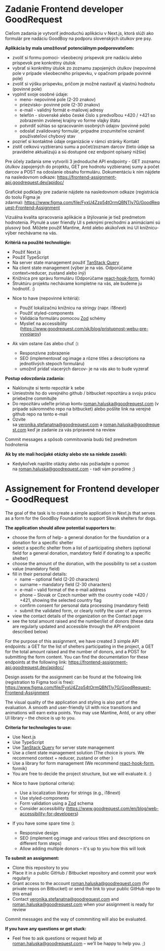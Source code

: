 # Zadanie Frontend developer GoodRequest

Cieľom zadania je vytvoriť jednoduchú aplikáciu v Next.js, ktorá slúži ako formulár pre nadáciu GoodBoy na podporu slovenských útulkov pre psy.

**Aplikácia by mala umožňovať potenciálnym podporovateľom:**

- zvoliť si formu pomoci- všeobecný príspevok pre nadáciu alebo príspevok pre konkrétny útulok
- vybrať si konkrétny útulok zo zoznamu zapojených útulkov (nepovinné pole v prípade všeobecného príspevku, v opačnom prípade povinné pole)
- zvoliť si výšku príspevku, pričom je možné nastaviť aj vlastnú hodnotu (povinné pole)
- vyplniť svoje osobné údaje:
    - meno- nepovinné pole (2-20 znakov)
    - priezvisko- povinné pole (2-30 znakov)
    - e-mail - validný formát e-mailovej adresy
    - telefón - slovenské alebo české číslo s predvoľbou +420 / +421 so zobrazením zvolenej krajiny vo forme vlajky štátu
    - potvrdiť súhlas so spracovaním osobných údajov (povinné pole)
    - odoslať zvalidovaný formulár, prípadne zrozumiteľne oznámiť používateľovi chybový stav
- pozrieť si kontaktné údaje organizácie v rámci stránky Kontakt
- zistiť celkovú vyzbieranú sumu a počet/zoznam darcov (tieto údaje sa pravidelne aktualizujú a sú dostupné cez endpoint opísaný nižšie)

Pre účely zadania sme vytvorili 3 jednoduché API endpointy - GET zoznamu útulkov zapojených do projektu, GET pre hodnotu vyzbieranej sumy a počet darcov a POST na odoslanie obsahu formuláru. Dokumentáciu k nim nájdete na nasledovnom odkaze: https://frontend-assignment-api.goodrequest.dev/apidoc/

Grafické podklady pre zadanie nájdete na nasledovnom odkaze (registrácia do toolu Figma je zdarma): https://www.figma.com/file/FyxU4Zzp54tOrmQBNTly7G/GoodRequest-Frontend-Assignment

Vizuálna kvalita spracovania aplikácie a štýlovanie je tiež predmetom hodnotenia. Plynulé a user friendly UI s peknými prechodmi a animáciami sú plusový bod. Môžete použiť Mantine, Antd alebo akúkoľvek inú UI knižnicu- výber nechávame na vás.

**Kritériá na použité technológie:**

- Použiť Next.js
- Použiť TypeScript
- Na server state management použiť [TanStack Query](https://tanstack.com/query/latest)
- Na client state management  (výber je na vás. Odporúčame context+reducer, zustand alebo iný)
- Knižnica pre správu formuláru (Odporúčame [react-hook-form](https://www.react-hook-form.com/), formik)
- Štruktúru projektu nechávame kompletne na vás, ale budeme ju hodnotiť. :)

*  Nice to have (nepovinné kritériá):
    - Použiť lokalizačnú knižnicu na stringy (napr. i18next)
    - Použiť styled-components
    - Validácia formuláru pomocou [Zod](https://zod.dev/) schémy
    - Myslieť na accessibility (https://www.goodrequest.com/sk/blog/pristupnost-webu-pre-vyvojarov)
    

*  Ak vám ostane čas alebo chuť :):

      - Responzívne zobrazenie
      - SEO (implementovať og:image a rôzne titles a descriptions na jednotlivých stepoch formuláru)
      - umožniť pridať viacerých darcov- je na vás ako to bude vyzerať
    
**Postup odovzdania zadania:**

- Naklonujte si tento repozitár k sebe
- Umiestnite ho do verejného github / bitbucket repozitáru a svoju prácu priebežne commitujte
- Do repozitáru udeľte prístup kontu [roman.haluska@goodrequest.com](mailto:roman.haluska@goodrequest.com) (v prípade súkromného repo na bitbucket) alebo pošlite link na verejné github repo na tento e-mail
- Ozvite sa [veronika.stefanatna@goodrequest.com](mailto:veronika.stefanatna@goodrequest.com) a [roman.haluska@goodrequest.com](mailto:roman.haluska@goodrequest.com) keď je zadanie za vás pripravené na review

Commit messages a spôsob commitovania budú tiež predmetom hodnotenia

**Ak by ste mali hocijaké otázky alebo ste sa niekde zasekli:**

* Kedykoľvek napíšte otázky alebo nás požiadajte o pomoc na [roman.haluska@goodrequest.com](mailto:roman.haluska@goodrequest.com) - radi vám poradíme ;)

# Assignement for Frontend developer - GoodRequest

The goal of the task is to create a simple application in Next.js that serves as a form for the GoodBoy Foundation to support Slovak shelters for dogs.

**The application should allow potential supporters to:**

- choose the form of help- a general donation for the foundation or a donation for a specific shelter
- select a specific shelter from a list of participating shelters (optional field for a general donation, mandatory field if donating to a specific shelter)
- choose the amount of the donation, with the possibility to set a custom value (mandatory field)
- fill in their personal details:
    - name – optional field (2-20 characters)
    - surname – mandatory field (2-30 characters)
    - e-mail – valid format of the e-mail address
    - phone – Slovak or Czech number with the country code +420 / +421, showing the selected country flag
    - confirm consent for personal data processing (mandatory field)
    - submit the validated form, or clearly notify the user of any errors
- view the contact details of the organization on the Contact page
- see the total amount raised and the number/list of donors (these data are regularly updated and accessible through the API endpoint described below)

For the purpose of this assignment, we have created 3 simple API endpoints: a GET for the list of shelters participating in the project, a GET for the total amount raised and the number of donors, and a POST for submitting the form content. You can find the documentation for these endpoints at the following link: https://frontend-assignment-api.goodrequest.dev/apidoc/

Design assets for the assignment can be found at the following link (registration to Figma tool is free): https://www.figma.com/file/FyxU4Zzp54tOrmQBNTly7G/GoodRequest-Frontend-Assignment

The visual quality of the application and styling is also part of the evaluation. A smooth and user-friendly UI with nice transitions and animations will earn extra points. You may use Mantine, Antd, or any other UI library – the choice is up to you.

**Criteria for technologies to use:**

- Use Next.js
- Use TypeScript
- Use [TanStack Query](https://tanstack.com/query/latest) for server state management
- Use a client state management solution (The choice is yours. We recommend context + reducer, zustand or other )
- Use a library for form management (We recommend [react-hook-form](https://www.react-hook-form.com/), formik)
- You are free to decide the project structure, but we will evaluate it. :)

* Nice to have (optional criteria):

  - Use a localization library for strings (e.g., i18next)
  - Use styled-components
  - Form validation using a [Zod](https://zod.dev/) schema
  - Consider accessibility (https://www.goodrequest.com/en/blog/web-accessibility-for-developers)
    

* If you have some spare time :):
  - Responsive design
  - SEO (implement og:image and various titles and descriptions on different form steps)
  - Allow adding multiple donors – it's up to you how this will look
    
**To submit an assignment:**

- Clone this repository to you
- Place it in a public GitHub / Bitbucket repository and commit your work regularly
- Grant access to the account [roman.haluska@goodrequest.com](mailto:roman.haluska@goodrequest.com) (for private repos on Bitbucket) or send the link to your public GitHub repo to this email
- Contact [veronika.stefanatna@goodrequest.com](mailto:veronika.stefanatna@goodrequest.com) and [roman.haluska@goodrequest.com](mailto:roman.haluska@goodrequest.com) when your assignment is ready for review

Commit messages and the way of commmiting will also be evaluated.

**If you have any questions or get stuck:**

* Feel free to ask questions or request help at [roman.haluska@goodrequest.com](mailto:roman.haluska@goodrequest.com) – we’ll be happy to help you. ;)
